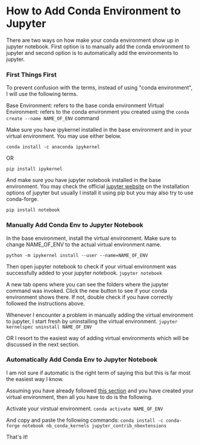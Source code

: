 # How to Add Conda Environment to Jupyter

There are two ways on how make your conda environment show up in jupyter notebook. First option is to manually add the conda environment to jupyter and second option is to automatically add the environments to jupyter.

### First Things First
To prevent confusion with the terms, instead of using "conda environment", I will use the following terms.

Base Environment: refers to the base conda environment
Virtual Environment: refers to the conda environment you created using the ```conda create --name NAME_OF_ENV``` command

Make sure you have ipykernel installed in the base environment and in your virtual environment. You may use either below.

```conda install -c anaconda ipykernel```

OR

```pip install ipykernel```

And make sure you have jupyter notebook installed in the base environment. You may check the official [jupyter website](https://jupyter.org/install) on the installation options of jupyter but usually I install it using pip but you may also try to use conda-forge.

```pip install notebook```

### Manually Add Conda Env to Jupyter Notebook
In the base environment, install the virtual environment. Make sure to change NAME_OF_ENV to the actual virtual environment name.

```python -m ipykernel install --user --name=NAME_OF_ENV```

Then open jupyter notebook to check if your virtual environment was successfully added to your jupyter notebook.
```jupyter notebook```

A new tab opens where you can see the folders where the jupyter command was invoked. Click the new button to see if your conda environment shows there. If not, double check if you have correctly followed the instructions above. 

Whenever I encounter a problem in manually adding the virtual environment to jupyter, I start fresh by uninstalling the virtual environment.
```jupyter kernelspec uninstall NAME_OF_ENV```

OR I resort to the easiest way of adding virtual environments which will be discussed in the next section.

### Automatically Add Conda Env to Jupyter Notebook
I am not sure if automatic is the right term of saying this but this is far most the easiest way I know.

Assuming you have already followed [this section](https://github.com/pfdhn/Personal-Documentation/blob/main/How%20to%20add%20conda%20environment%20to%20jupyter.md#first-things-first) and you have created your virtual environment, then all you have to do is the following.

Activate your virstual environment.
```conda activate NAME_OF_ENV```

And copy and paste the following commands:
```conda install -c conda-forge notebook nb_conda_kernels jupyter_contrib_nbextensions```

That's it!


